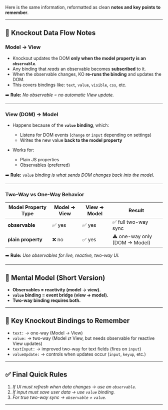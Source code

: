 Here is the same information, reformatted as clean **notes and key points to remember**.

---

## 📌 **Knockout Data Flow Notes**

### **Model → View**

* Knockout updates the DOM **only when the model property is an `observable`**.
* Any binding that *reads* an observable becomes **subscribed** to it.
* When the observable changes, KO **re-runs the binding** and updates the DOM.
* This covers bindings like: `text`, `value`, `visible`, `css`, etc.

➡️ **Rule:** *No observable = no automatic View update.*

---

### **View (DOM) → Model**

* Happens because of the **`value` binding**, which:

  * Listens for DOM events (`change` or `input` depending on settings)
  * Writes the new value **back to the model property**
* Works for:

  * Plain JS properties
  * Observables (preferred)

➡️ **Rule:** *`value` binding is what sends DOM changes back into the model.*

---

### **Two-Way vs One-Way Behavior**

| Model Property Type | Model → View | View → Model | Result                        |
| ------------------- | ------------ | ------------ | ----------------------------- |
| **observable**      | ✅ yes        | ✅ yes        | ✅ full two-way sync           |
| **plain property**  | ❌ no         | ✅ yes        | ⚠️ one-way only (DOM → Model) |

➡️ **Rule:** *Use observables for live, reactive, two-way UI.*

---

## 📌 **Mental Model (Short Version)**

* **Observables = reactivity (model → view).**
* **`value` binding = event bridge (view → model).**
* **Two-way binding requires both.**

---

## 📌 **Key Knockout Bindings to Remember**

* `text:` → one-way (Model → View)
* `value:` → two-way (Model ⇄ View, but needs observable for reactive View updates)
* `textInput:` → improved two-way for text fields (fires on `input`)
* `valueUpdate:` → controls when updates occur (`input`, `keyup`, etc.)

---

## ✅ **Final Quick Rules**

1. *If UI must refresh when data changes → use an `observable`.*
2. *If input must save user data → use `value` binding.*
3. *For true two-way sync → `observable` + `value`.*

---

